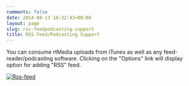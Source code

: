 ```yaml
---
comments: false
date: 2014-08-13 16:32:43+00:00
layout: page
slug: rss-feedpodcasting-support
title: RSS Feed/Podcasting Support
---
```


You can consume rtMedia uploads from iTunes as well as any feed-reader/podcasting software. Clicking on the "Options" link will display option for adding "RSS" feed.



[![Rss-feed](http://docs.rtcamp.com/wp-content/uploads/2014/08/Rss-feed.png)](http://docs.rtcamp.com/wp-content/uploads/2014/08/Rss-feed.png)
